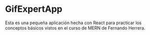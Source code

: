 <h1>GifExpertApp</h1>

Esta es una pequeña aplicación hecha con React para practicar los conceptos básicos vistos en el curso de MERN de Fernando Herrera.